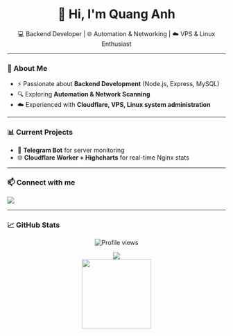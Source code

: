 <h1 align="center">👋 Hi, I'm Quang Anh</h1>

<p align="center">
💻 Backend Developer | 🌐 Automation & Networking | ☁️ VPS & Linux Enthusiast
</p>

---

### 🚀 About Me
- ⚡ Passionate about **Backend Development** (Node.js, Express, MySQL)  
- 🔍 Exploring **Automation & Network Scanning**  
- ☁️ Experienced with **Cloudflare, VPS, Linux system administration**  

---

### 📊 Current Projects
- 🐧 **Telegram Bot** for server monitoring  
- 🌐 **Cloudflare Worker + Highcharts** for real-time Nginx stats  

---

### 📫 Connect with me
<p align="left">
  <a href="https://t.me/quangganh" target="_blank">
    <img src="https://img.shields.io/badge/Telegram-2CA5E0?style=for-the-badge&logo=telegram&logoColor=white"/>
  </a>
</p>

---

### 📈 GitHub Stats
<p align="center">
  <img src="https://komarev.com/ghpvc/?username=quangg-anh&color=blue" alt="Profile views"/>
</p>

<p align="center">
  <!-- Profile summary card -->
  <img src="http://github-profile-summary-cards.vercel.app/api/cards/profile-details?username=quangg-anh&theme=darcula" />
  <!-- Repos per language -->
  <br>
  <img src="[https://github-readme-stats.vercel.app/api/top-langs/?username=quangg-anh&layout=compact&theme=radical](https://github-readme-stats.vercel.app/api/top-langs/?username=quangg-anh&layout=compact&theme=radical](http://github-profile-summary-cards.vercel.app/api/cards/repos-per-language?username=quangg-anh&theme=darcula" height="160px)" />
</p>

